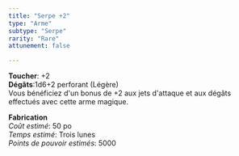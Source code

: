 ```yaml
---
title: "Serpe +2"
type: "Arme"
subtype: "Serpe"
rarity: "Rare"
attunement: false

---
```

**Toucher**: +2  
**Dégâts**:1d6+2 perforant (Légère)  
Vous bénéficiez d'un bonus de +2 aux jets d'attaque et aux dégâts effectués avec cette arme magique.  

**Fabrication**  
*Coût estimé*: 50 po  
*Temps estimé*: Trois lunes  
*Points de pouvoir estimés*: 5000  
